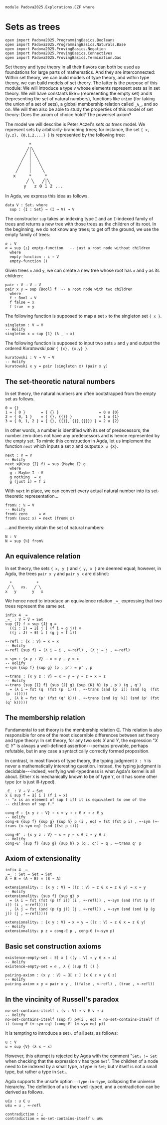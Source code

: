 ```
module Padova2025.Explorations.CZF where
```

# Sets as trees

```
open import Padova2025.ProgrammingBasics.Booleans
open import Padova2025.ProgrammingBasics.Naturals.Base
open import Padova2025.ProvingBasics.Negation
open import Padova2025.ProvingBasics.Connectives
open import Padova2025.ProvingBasics.Termination.Gas
```

Set theory and type theory in all their flavors can both be used as foundations
for large parts of mathematics. And they are interconnected: Within set theory,
we can build models of type theory, and within type theory, we can build models
of set theory. The latter is the purpose of this module: We will introduce a
type `V` whose elements represent sets as in set theory. We will have
constants like `∅` (representing the empty set) and `N` (representing the set of
natural numbers), functions like `union` (for taking the union of a set of
sets), a global membership relation called `_∈_`, and so on. We will then also
be able to study the properties of this model of set theory: Does the axiom of
choice hold? The powerset axiom?

The model we will describe is Peter Aczel's *sets as trees* model. We represent
sets by arbitrarily-branching trees; for instance, the set `{ x, {y,z},
{0,1,2,...} }` is represented by the following tree:

<pre style="line-height: 1.2em">
         *
        ╱│╲
       ╱ │ ╲
      ╱  │  ╲
     ╱   │   ╲
    ╱    │    ╲
   x     *     *
        ╱ ╲   ╱│╲
       y   z 0 1 2 ...
</pre>

In Agda, we express this idea as follows.

```
data V : Set₁ where
  sup : {I : Set} → (I → V) → V
```

The constructor `sup` takes an indexing type `I` and an `I`-indexed family of
trees and returns a new tree with those trees as the children of its root. In
the beginning, we do not know any trees; to get off the ground, we use the
empty family of trees:

```
∅ : V
∅ = sup {⊥} empty-function   -- just a root node without children
  where
  empty-function : ⊥ → V
  empty-function ()
```

Given trees `x` and `y`, we can create a new tree whose root has `x` and `y` as
its children:

```
pair : V → V → V
pair x y = sup {Bool} f  -- a root node with two children
  where
  f : Bool → V
  f false = x
  f true  = y
```

The following function is supposed to map a set `x` to the singleton set `{ x }`.

```
singleton : V → V
-- Holify
singleton x = sup {𝟙} (λ _ → x)
```

The following function is supposed to input two sets `x` and `y`
and output the ordered _Kuratowski pair_ `{ {x}, {x,y} }`.

```
kuratowski : V → V → V
-- Holify
kuratowski x y = pair (singleton x) (pair x y)
```


## The set-theoretic natural numbers

In set theory, the natural numbers are often bootstrapped from the empty set as
follows.

```code
0 ≔ {}
1 ≔ { 0 }       = { {} }                  = 0 ∪ {0}
2 ≔ { 0, 1 }    = { {}, {{}} }            = 1 ∪ {1}
3 ≔ { 0, 1, 2 } = { {}, {{}}, {{},{{}}} } = 2 ∪ {2}
```

In other words, a number is identified with its set of predecessors; the number
zero does not have any predecessors and is hence represented by the empty set.
To mimic this construction in Agda, let us implement the function `next` which
inputs a set `X` and outputs `X ∪ {X}`.

```
next : V → V
-- Holify
next x@(sup {I} f) = sup {Maybe I} g
  where
  g : Maybe I → V
  g nothing  = x
  g (just i) = f i
```

With `next` in place, we can convert every actual natural number into its
set-theoretic representation...

```
fromℕ : ℕ → V
-- Holify
fromℕ zero     = ∅
fromℕ (succ x) = next (fromℕ x)
```

...and thereby obtain the set of natural numbers:

```
N : V
N = sup {ℕ} fromℕ
```


## An equivalence relation

In set theory, the sets `{ x, y }` and `{ y, x }` are deemed equal; however,
in Agda, the trees `pair x y` and `pair y x` are distinct:

      *           *
     ╱ ╲   vs.   ╱ ╲
    x   y       y   x

We hence need to introduce an equivalence relation `_≈_` expressing that
two trees represent the same set.

```
infix 4 _≈_
_≈_ : V → V → Set
sup {I} f ≈ sup {J} g =
  ((i : I) → ∃[ j ] (f i ≈ g j)) ×
  ((j : J) → ∃[ i ] (g j ≈ f i))
```

```
≈-refl : {x : V} → x ≈ x
-- Holify
≈-refl {sup f} = (λ i → i , ≈-refl) , (λ j → j , ≈-refl)
```

```
≈-sym : {x y : V} → x ≈ y → y ≈ x
-- Holify
≈-sym {sup f} {sup g} (p , p') = p' , p
```

```
≈-trans : {x y z : V} → x ≈ y → y ≈ z → x ≈ z
-- Holify
≈-trans {sup {I} f} {sup {J} g} {sup {K} h} (p , p') (q , q')
  = (λ i → fst (q  (fst (p  i))) , ≈-trans (snd (p  i)) (snd (q  (fst (p  i)))))
  , (λ k → fst (p' (fst (q' k))) , ≈-trans (snd (q' k)) (snd (p' (fst (q' k)))))
```


## The membership relation

Fundamental to set theory is the membership relation $\in$. This
relation is also responsible for one of the most discernible
differences between set theory and type theory: In set theory, for any
two sets $X$ and $Y$, the expression "$X \in Y$" is always a
well-defined assertion---perhaps provable, perhaps refutable, but in
any case a syntactically correctly formed proposition.

In contrast, in most flavors of type theory, the typing judgment `X :
Y` is never a mathematically interesting question. Instead, the typing
judgment is decidable---indeed, verifying well-typedness is what
Agda's kernel is all about. Either `X` is mechanically known to be of
type `Y`, or it has some other type (or is just ill-typed).

```
_∈_ : V → V → Set
x ∈ sup f = ∃[ i ] (f i ≈ x)
-- "x is an element of sup f iff it is equivalent to one of the
-- children of sup f."
```

```
cong-∈ : {x y z : V} → x ≈ y → z ∈ x → z ∈ y
-- Holify
cong-∈ {sup f} {sup g} {sup h} p (i , eq) = fst (fst p i) , ≈-sym (≈-trans (≈-sym eq) (snd (fst p i)))
```

```
cong-∈' : {x y z : V} → x ≈ y → x ∈ z → y ∈ z
-- Holify
cong-∈' {sup f} {sup g} {sup h} p (q , q') = q , ≈-trans q' p
```


## Axiom of extensionality

```
infix 4 _↔_
_↔_ : Set → Set → Set
A ↔ B = (A → B) × (B → A)
```

```
extensionality₁ : {x y : V} → ((z : V) → z ∈ x ↔ z ∈ y) → x ≈ y
-- Holify
extensionality₁ {sup f} {sup g} p
  = (λ i → fst (fst (p (f i)) (i , ≈-refl)) , ≈-sym (snd (fst (p (f i)) (i , ≈-refl))))
  , (λ j → fst (snd (p (g j)) (j , ≈-refl)) , ≈-sym (snd (snd (p (g j)) (j , ≈-refl))))
```

```
extensionality₂ : {x y : V} → x ≈ y → ((z : V) → z ∈ x ↔ z ∈ y)
-- Holify
extensionality₂ p z = cong-∈ p , cong-∈ (≈-sym p)
```


## Basic set construction axioms

```
existence-empty-set : ∃[ x ] ((y : V) → y ∈ x → ⊥)
-- Holify
existence-empty-set = ∅ , λ { (sup f) () }
```

```
pairing-axiom : (x y : V) → ∃[ z ] (x ∈ z × y ∈ z)
-- Holify
pairing-axiom x y = pair x y , ((false , ≈-refl) , (true , ≈-refl))
```


## In the vincinity of Russell's paradox

```
no-set-contains-itself : (v : V) → v ∈ v → ⊥
-- Holify
no-set-contains-itself (sup f) p@(i , eq) = no-set-contains-itself (f i) (cong-∈ (≈-sym eq) (cong-∈' (≈-sym eq) p))
```

It is tempting to introduce a set `u` of all sets, as follows:

```code
u : V
u = sup {V} (λ x → x)
```

However, this attempt is rejected by Agda with the comment "`Set₁ != Set`
when checking that the expression `V` has type `Set`". The children of
a node need to be indexed by a small type, a type in `Set`; but `V`
itself is not a small type, but rather a type in `Set₁`.

Agda supports the unsafe option `--type-in-type`, collapsing the
universe hierarchy. The definition of `u` is then well-typed, and a
contradiction can be derived as follows.

```code
u∈u : u ∈ u
u∈u = u , ≈-refl

contradiction : ⊥
contradiction = no-set-contains-itself u u∈u
```
